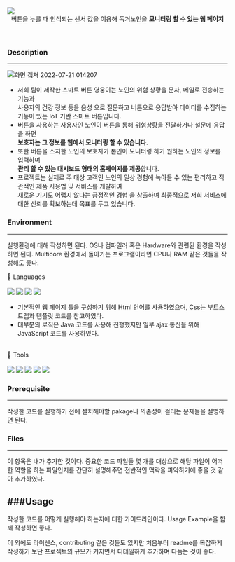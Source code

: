 <img src="https://capsule-render.vercel.app/api?type=wave&color=778899&fontColor=FFFAFA&height=300&section=header&text=Button%Project&fontSize=90" />


<div align=center>버튼을 누를 때 인식되는 센서 값을 이용해 독거노인을 <b>모니터링 할 수 있는 웹 페이지</b><br><br><br>

</div>

### Description
---


 ![화면 캡처 2022-07-21 014207](https://user-images.githubusercontent.com/96873328/180037203-fd0163ee-1838-4097-8da0-e4b181477b01.png)  
- 저희 팀이 제작한 스마트 버튼 영웅이는 노인의 위험 상황을 문자, 메일로 전송하는 기능과 <br>사용자의 건강 정보 등을 음성
으로 질문하고 버튼으로 응답받아 데이터를 수집하는 기능이 있는 IoT 기반 스마트 버튼입니다.
- 버튼을 사용하는 사용자인 노인이 버튼을 통해 위험상황을 전달하거나 설문에 응답을 하면<br> **보호자는 그 정보를 웹에서 모니터링 할 수 있습니다.**
- 또한 버튼을 소지한 노인의 보호자가 본인이 모니터링 하기 원하는 노인의 정보를 입력하며 <br> **관리 할 수 있는 대시보드 형태의 홈페이지를 제공**합니다.
- 프로젝트는 실제로 주 대상 고객인 노인의 일상 경험에 녹아들 수 있는 편리하고 직관적인 제품 사용법 및 서비스를 개발하여<br> 새로운 기기도 어렵지 않다는 긍정적인 경험
을 창출하며 최종적으로 저희 서비스에 대한 신뢰를 확보하는데 목표를 두고 있습니다.



### Environment
------------------------------------------------------- 


실행환경에 대해 작성하면 된다. OS나 컴파일러 혹은 Hardware와 관련된 환경을 작성하면 된다. Multicore 환경에서 돌아가는 프로그램이라면 CPU나 RAM 같은 것들을 작성해도 좋다.

📌 Languages  <br><br>
<img src="https://img.shields.io/badge/JAVA-007396?style=flat&logo=Java&logoColor=white"/>
<img src="https://img.shields.io/badge/JS-F7DF1E?style=flat&logo=JavaScript&logoColor=white"/>
<img src="https://img.shields.io/badge/Html-E34F26?style=flat&logo=Html5&logoColor=white"/>
<img src="https://img.shields.io/badge/Css-1572B6?style=flat&logo=CSS3&logoColor=white"/>  
- 기본적인 웹 페이지 틀을 구성하기 위해 Html 언어를 사용하였으며, Css는 부트스트랩과 템플릿 코드를 참고하였다.
- 대부분의 로직은 Java 코드를 사용해 진행했지만 일부 ajax 통신을 위해 JavaScript 코드를 사용하였다.<br><br>


📌 Tools <br><br>
<img src="https://img.shields.io/badge/eclipse-2C2255?style=flat&logo=Eclipse IDE&logoColor=white"/>
<img src="https://img.shields.io/badge/Github-181717?style=flat&logo=GitHub&logoColor=white"/>
<img src="https://img.shields.io/badge/Oracle-F80000?style=flat&logo=Oracle&logoColor=white"/>
<img src="https://img.shields.io/badge/Maven-c71A36?style=flat&logo=Apache Maven&logoColor=white"/>
<img src="https://img.shields.io/badge/Tomcat-F8DC75?style=flat&logo=Apache Tomcat&logoColor=white"/>

### Prerequisite
 ------------------------------------------------------- 


작성한 코드를 실행하기 전에 설치해야할 pakage나 의존성이 걸리는 문제들을 설명하면 된다.

### Files
 ------------------------------------------------------- 


이 항목은 내가 추가한 것이다. 중요한 코드 파일들 몇 개를 대상으로 해당 파일이 어떠한 역할을 하는 파일인지를 간단히 설명해주면 전반적인 맥락을 파악하기에 좋을 것 같아 추가하였다.

###Usage
 ------------------------------------------------------- 


작성한 코드를 어떻게 실행해야 하는지에 대한 가이드라인이다. Usage Example을 함께 작성하면 좋다.

이 외에도 라이센스, contributing 같은 것들도 있지만 처음부터 readme를 복잡하게 작성하기 보단 프로젝트의 규모가 커지면서 디테일하게 추가하며 다듬는 것이 좋다.

 
